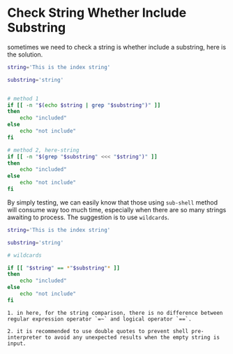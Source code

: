 ---
---

# Check String Whether Include Substring

sometimes we need to check a string is whether include a substring, here is the solution.


```bash
string='This is the index string'

substring='string'


# method 1
if [[ -n "$(echo $string | grep "$substring")" ]]
then
    echo "included"
else
    echo "not include"
fi

# method 2, here-string
if [[ -n "$(grep "$substring" <<< "$string")" ]]
then
    echo "included"
else
    echo "not include"
fi
```

By simply testing, we can easily know that those using `sub-shell` method will consume way too much time, especially when there are so many strings awaiting to process. The suggestion is to use `wildcards`.


```bash
string='This is the index string'

substring='string'

# wildcards

if [[ "$string" == *"$substring"* ]]
then
    echo "included"
else
    echo "not include"
fi
```

```note
1. in here, for the string comparison, there is no difference between regular expression operator `=~` and logical operator `==`.

2. it is recommended to use double quotes to prevent shell pre-interpreter to avoid any unexpected results when the empty string is input.
```

